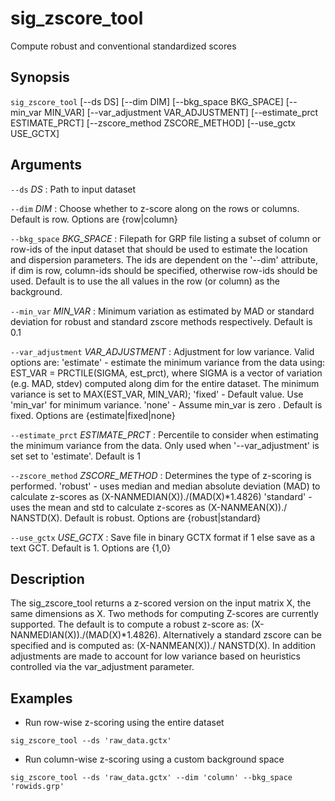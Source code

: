 # sig_zscore_tool
Compute robust and conventional standardized scores

## Synopsis
`sig_zscore_tool` [--ds DS] [--dim DIM] [--bkg_space 
BKG_SPACE] [--min_var MIN_VAR] [--var_adjustment VAR_ADJUSTMENT] [--estimate_prct 
ESTIMATE_PRCT] [--zscore_method ZSCORE_METHOD] [--use_gctx USE_GCTX]

## Arguments

`--ds` *DS*
: Path to input dataset

`--dim` *DIM*
: Choose whether to z-score along on the rows or columns. Default is row. Options 
are {row|column}

`--bkg_space` *BKG_SPACE*
: Filepath for GRP file listing a subset of column or row-ids of the input 
dataset that should be used to estimate the location and dispersion parameters. 
The ids are dependent on the '--dim' attribute, if dim is row, column-ids 
should be specified, otherwise row-ids should be used. Default is to use the 
all values in the row (or column) as the background.

`--min_var` *MIN_VAR*
: Minimum variation as estimated by MAD or standard deviation for robust and 
standard zscore methods respectively. Default is 0.1

`--var_adjustment` *VAR_ADJUSTMENT*
: Adjustment for low variance. Valid options are:
'estimate' - estimate the minimum variance from the data using:
EST_VAR = PRCTILE(SIGMA, est_prct), where SIGMA is a vector of variation (e.g. 
MAD, stdev) computed along dim for the entire dataset. The minimum variance is 
set to MAX(EST_VAR, MIN_VAR);
'fixed' - Default value. Use 'min_var' for minimum variance.
'none' - Assume min_var is zero
. Default is fixed. Options are {estimate|fixed|none}

`--estimate_prct` *ESTIMATE_PRCT*
: Percentile to consider when estimating the minimum variance from the data. Only 
used when '--var_adjustment' is set set to 'estimate'. Default is 1

`--zscore_method` *ZSCORE_METHOD*
: Determines the type of z-scoring is performed.
'robust' -  uses median and median absolute deviation (MAD) to calculate 
z-scores as (X-NANMEDIAN(X))./(MAD(X)*1.4826)
'standard' - uses the mean and std to calculate z-scores as (X-NANMEAN(X))./ 
NANSTD(X). Default is robust. Options are {robust|standard}

`--use_gctx` *USE_GCTX*
: Save file in binary GCTX format if 1 else save as a text GCT. Default is 1. 
Options are {1,0}

## Description
 The sig_zscore_tool returns a z-scored version on the input matrix X, the same 
dimensions as X. Two methods for computing Z-scores are currently supported. 
The default is to compute a robust z-score as: 
(X-NANMEDIAN(X))./(MAD(X)*1.4826). Alternatively a standard zscore can be 
specified and is computed as: (X-NANMEAN(X))./ NANSTD(X). In addition 
adjustments are made to account for low variance based on heuristics controlled 
via the var_adjustment parameter.
 
## Examples
 
- Run row-wise z-scoring using the entire dataset
 
`sig_zscore_tool --ds 'raw_data.gctx'`
 
- Run column-wise z-scoring using a custom background space
 
`sig_zscore_tool --ds 'raw_data.gctx' --dim 'column' --bkg_space 'rowids.grp'`
 
 

